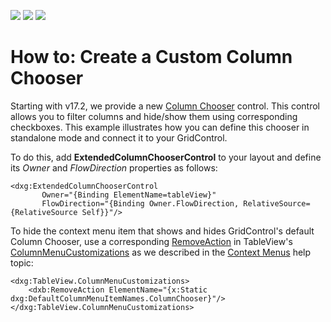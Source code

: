 <!-- default badges list -->
![](https://img.shields.io/endpoint?url=https://codecentral.devexpress.com/api/v1/VersionRange/128649119/21.1.5%2B)
[![](https://img.shields.io/badge/Open_in_DevExpress_Support_Center-FF7200?style=flat-square&logo=DevExpress&logoColor=white)](https://supportcenter.devexpress.com/ticket/details/E1661)
[![](https://img.shields.io/badge/📖_How_to_use_DevExpress_Examples-e9f6fc?style=flat-square)](https://docs.devexpress.com/GeneralInformation/403183)
<!-- default badges end -->
# How to: Create a Custom Column Chooser

Starting with v17.2, we provide a new [Column Chooser](https://documentation.devexpress.com/WPF/6154/Controls-and-Libraries/Data-Grid/End-User-Interaction/Column-Chooser) control.  This control allows you to filter columns and hide/show them using corresponding checkboxes. This example illustrates how you can define this chooser in standalone mode and connect it to your GridControl. 

To do this, add **ExtendedColumnChooserControl** to your layout and define its *Owner* and *FlowDirection* properties as follows: 

````xaml
<dxg:ExtendedColumnChooserControl
       Owner="{Binding ElementName=tableView}" 
       FlowDirection="{Binding Owner.FlowDirection, RelativeSource={RelativeSource Self}}"/>
````

To hide the context menu item that shows and hides GridControl's default Column Chooser, use a corresponding [RemoveAction](https://documentation.devexpress.com/WPF/clsDevExpressXpfBarsRemoveActiontopic) in TableView's [ColumnMenuCustomizations](https://documentation.devexpress.com/WPF/DevExpress.Xpf.Grid.DataViewBase.ColumnMenuCustomizations.property) as we described in the [Context Menus](https://documentation.devexpress.com/WPF/6587/Controls-and-Libraries/Data-Grid/End-User-Interaction/Context-Menus) help topic: 

````xaml
<dxg:TableView.ColumnMenuCustomizations>
    <dxb:RemoveAction ElementName="{x:Static dxg:DefaultColumnMenuItemNames.ColumnChooser}"/>
</dxg:TableView.ColumnMenuCustomizations>
````
